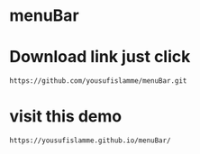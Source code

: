 # menuBar
# Download link just click
```
https://github.com/yousufislamme/menuBar.git
```
# visit this demo
```
https://yousufislamme.github.io/menuBar/
```
